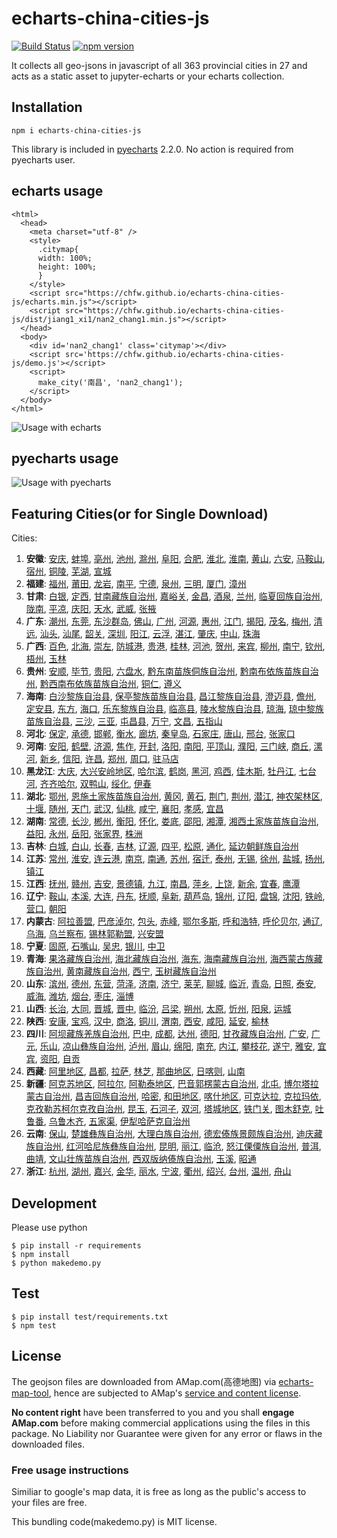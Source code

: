 # echarts-china-cities-js

[![Build Status](https://travis-ci.org/chfw/echarts-china-cities-js.svg?branch=master)](https://travis-ci.org/chfw/echarts-china-cities-js) [![npm version](https://badge.fury.io/js/echarts-china-cities-js.svg)](https://badge.fury.io/js/echarts-china-cities-js)

It collects all geo-jsons in javascript of all 363 provincial cities
in 27 and acts as a static asset to jupyter-echarts or your
echarts collection.

## Installation

```
npm i echarts-china-cities-js
```

This library is included in [pyecharts](https://github.com/chenjiandongx/pyecharts) 2.2.0. No action is required from pyecharts user.

## echarts usage

```
<html>
  <head>
    <meta charset="utf-8" />
	<style>
	  .citymap{
	  width: 100%;
	  height: 100%;
	  }
	</style>
  	<script src="https://chfw.github.io/echarts-china-cities-js/echarts.min.js"></script>
	<script src="https://chfw.github.io/echarts-china-cities-js/dist/jiang1_xi1/nan2_chang1.min.js"></script>
  </head>
  <body>
	<div id='nan2_chang1' class='citymap'></div>
	<script src='https://chfw.github.io/echarts-china-cities-js/demo.js'></script>
	<script>
	  make_city('南昌', 'nan2_chang1');
	</script>
  </body>
</html>
```

![Usage with echarts](https://chfw.github.io/echarts-china-cities-js/nanchang.png)

## pyecharts usage

![Usage with pyecharts](https://user-images.githubusercontent.com/4280312/29755070-9bc9ae70-8b89-11e7-9bf2-bec09cb5f1a1.png)

## Featuring Cities(or for Single Download)

Cities:
1. **安徽**:
[安庆](https://chfw.github.io/echarts-china-cities-js/dist/an1_hui1/an1_qing4.min.js), [蚌埠](https://chfw.github.io/echarts-china-cities-js/dist/an1_hui1/bang4_bu4.min.js), [亳州](https://chfw.github.io/echarts-china-cities-js/dist/an1_hui1/bo2_zhou1.min.js), [池州](https://chfw.github.io/echarts-china-cities-js/dist/an1_hui1/chi2_zhou1.min.js), [滁州](https://chfw.github.io/echarts-china-cities-js/dist/an1_hui1/chu2_zhou1.min.js), [阜阳](https://chfw.github.io/echarts-china-cities-js/dist/an1_hui1/fu4_yang2.min.js), [合肥](https://chfw.github.io/echarts-china-cities-js/dist/an1_hui1/he2_fei2.min.js), [淮北](https://chfw.github.io/echarts-china-cities-js/dist/an1_hui1/huai2_bei3.min.js), [淮南](https://chfw.github.io/echarts-china-cities-js/dist/an1_hui1/huai2_nan2.min.js), [黄山](https://chfw.github.io/echarts-china-cities-js/dist/an1_hui1/huang2_shan1.min.js), [六安](https://chfw.github.io/echarts-china-cities-js/dist/an1_hui1/liu4_an1.min.js), [马鞍山](https://chfw.github.io/echarts-china-cities-js/dist/an1_hui1/ma3_an1_shan1.min.js), [宿州](https://chfw.github.io/echarts-china-cities-js/dist/an1_hui1/su4_zhou1.min.js), [铜陵](https://chfw.github.io/echarts-china-cities-js/dist/an1_hui1/tong2_ling2.min.js), [芜湖](https://chfw.github.io/echarts-china-cities-js/dist/an1_hui1/wu2_hu2.min.js), [宣城](https://chfw.github.io/echarts-china-cities-js/dist/an1_hui1/xuan1_cheng2.min.js)
2. **福建**:
[福州](https://chfw.github.io/echarts-china-cities-js/dist/fu2_jian4/fu2_zhou1.min.js), [莆田](https://chfw.github.io/echarts-china-cities-js/dist/fu2_jian4/fu3_tian2.min.js), [龙岩](https://chfw.github.io/echarts-china-cities-js/dist/fu2_jian4/long2_yan2.min.js), [南平](https://chfw.github.io/echarts-china-cities-js/dist/fu2_jian4/nan2_ping2.min.js), [宁德](https://chfw.github.io/echarts-china-cities-js/dist/fu2_jian4/ning2_de2.min.js), [泉州](https://chfw.github.io/echarts-china-cities-js/dist/fu2_jian4/quan2_zhou1.min.js), [三明](https://chfw.github.io/echarts-china-cities-js/dist/fu2_jian4/san1_ming2.min.js), [厦门](https://chfw.github.io/echarts-china-cities-js/dist/fu2_jian4/sha4_men2.min.js), [漳州](https://chfw.github.io/echarts-china-cities-js/dist/fu2_jian4/zhang1_zhou1.min.js)
3. **甘肃**:
[白银](https://chfw.github.io/echarts-china-cities-js/dist/gan1_su4/bai2_yin2.min.js), [定西](https://chfw.github.io/echarts-china-cities-js/dist/gan1_su4/ding4_xi1.min.js), [甘南藏族自治州](https://chfw.github.io/echarts-china-cities-js/dist/gan1_su4/gan1_nan2_cang2_zu2_zi4_zhi4_zhou1.min.js), [嘉峪关](https://chfw.github.io/echarts-china-cities-js/dist/gan1_su4/jia1_yu4_guan1.min.js), [金昌](https://chfw.github.io/echarts-china-cities-js/dist/gan1_su4/jin1_chang1.min.js), [酒泉](https://chfw.github.io/echarts-china-cities-js/dist/gan1_su4/jiu3_quan2.min.js), [兰州](https://chfw.github.io/echarts-china-cities-js/dist/gan1_su4/lan2_zhou1.min.js), [临夏回族自治州](https://chfw.github.io/echarts-china-cities-js/dist/gan1_su4/lin2_xia4_hui2_zu2_zi4_zhi4_zhou1.min.js), [陇南](https://chfw.github.io/echarts-china-cities-js/dist/gan1_su4/long3_nan2.min.js), [平凉](https://chfw.github.io/echarts-china-cities-js/dist/gan1_su4/ping2_liang2.min.js), [庆阳](https://chfw.github.io/echarts-china-cities-js/dist/gan1_su4/qing4_yang2.min.js), [天水](https://chfw.github.io/echarts-china-cities-js/dist/gan1_su4/tian1_shui3.min.js), [武威](https://chfw.github.io/echarts-china-cities-js/dist/gan1_su4/wu3_wei1.min.js), [张掖](https://chfw.github.io/echarts-china-cities-js/dist/gan1_su4/zhang1_ye4.min.js)
4. **广东**:
[潮州](https://chfw.github.io/echarts-china-cities-js/dist/guang3_dong1/chao2_zhou1.min.js), [东莞](https://chfw.github.io/echarts-china-cities-js/dist/guang3_dong1/dong1_guan1.min.js), [东沙群岛](https://chfw.github.io/echarts-china-cities-js/dist/guang3_dong1/dong1_sha1_qun2_dao3.min.js), [佛山](https://chfw.github.io/echarts-china-cities-js/dist/guang3_dong1/fo2_shan1.min.js), [广州](https://chfw.github.io/echarts-china-cities-js/dist/guang3_dong1/guang3_zhou1.min.js), [河源](https://chfw.github.io/echarts-china-cities-js/dist/guang3_dong1/he2_yuan2.min.js), [惠州](https://chfw.github.io/echarts-china-cities-js/dist/guang3_dong1/hui4_zhou1.min.js), [江门](https://chfw.github.io/echarts-china-cities-js/dist/guang3_dong1/jiang1_men2.min.js), [揭阳](https://chfw.github.io/echarts-china-cities-js/dist/guang3_dong1/jie1_yang2.min.js), [茂名](https://chfw.github.io/echarts-china-cities-js/dist/guang3_dong1/mao4_ming2.min.js), [梅州](https://chfw.github.io/echarts-china-cities-js/dist/guang3_dong1/mei2_zhou1.min.js), [清远](https://chfw.github.io/echarts-china-cities-js/dist/guang3_dong1/qing1_yuan3.min.js), [汕头](https://chfw.github.io/echarts-china-cities-js/dist/guang3_dong1/shan4_tou2.min.js), [汕尾](https://chfw.github.io/echarts-china-cities-js/dist/guang3_dong1/shan4_wei3.min.js), [韶关](https://chfw.github.io/echarts-china-cities-js/dist/guang3_dong1/shao2_guan1.min.js), [深圳](https://chfw.github.io/echarts-china-cities-js/dist/guang3_dong1/shen1_zhen4.min.js), [阳江](https://chfw.github.io/echarts-china-cities-js/dist/guang3_dong1/yang2_jiang1.min.js), [云浮](https://chfw.github.io/echarts-china-cities-js/dist/guang3_dong1/yun2_fu2.min.js), [湛江](https://chfw.github.io/echarts-china-cities-js/dist/guang3_dong1/zhan4_jiang1.min.js), [肇庆](https://chfw.github.io/echarts-china-cities-js/dist/guang3_dong1/zhao4_qing4.min.js), [中山](https://chfw.github.io/echarts-china-cities-js/dist/guang3_dong1/zhong1_shan1.min.js), [珠海](https://chfw.github.io/echarts-china-cities-js/dist/guang3_dong1/zhu1_hai3.min.js)
5. **广西**:
[百色](https://chfw.github.io/echarts-china-cities-js/dist/guang3_xi1/bai3_se4.min.js), [北海](https://chfw.github.io/echarts-china-cities-js/dist/guang3_xi1/bei3_hai3.min.js), [崇左](https://chfw.github.io/echarts-china-cities-js/dist/guang3_xi1/chong2_zuo3.min.js), [防城港](https://chfw.github.io/echarts-china-cities-js/dist/guang3_xi1/fang2_cheng2_gang3.min.js), [贵港](https://chfw.github.io/echarts-china-cities-js/dist/guang3_xi1/gui4_gang3.min.js), [桂林](https://chfw.github.io/echarts-china-cities-js/dist/guang3_xi1/gui4_lin2.min.js), [河池](https://chfw.github.io/echarts-china-cities-js/dist/guang3_xi1/he2_chi2.min.js), [贺州](https://chfw.github.io/echarts-china-cities-js/dist/guang3_xi1/he4_zhou1.min.js), [来宾](https://chfw.github.io/echarts-china-cities-js/dist/guang3_xi1/lai2_bin1.min.js), [柳州](https://chfw.github.io/echarts-china-cities-js/dist/guang3_xi1/liu3_zhou1.min.js), [南宁](https://chfw.github.io/echarts-china-cities-js/dist/guang3_xi1/nan2_ning2.min.js), [钦州](https://chfw.github.io/echarts-china-cities-js/dist/guang3_xi1/qin1_zhou1.min.js), [梧州](https://chfw.github.io/echarts-china-cities-js/dist/guang3_xi1/wu2_zhou1.min.js), [玉林](https://chfw.github.io/echarts-china-cities-js/dist/guang3_xi1/yu4_lin2.min.js)
6. **贵州**:
[安顺](https://chfw.github.io/echarts-china-cities-js/dist/gui4_zhou1/an1_shun4.min.js), [毕节](https://chfw.github.io/echarts-china-cities-js/dist/gui4_zhou1/bi4_jie2.min.js), [贵阳](https://chfw.github.io/echarts-china-cities-js/dist/gui4_zhou1/gui4_yang2.min.js), [六盘水](https://chfw.github.io/echarts-china-cities-js/dist/gui4_zhou1/liu4_pan2_shui3.min.js), [黔东南苗族侗族自治州](https://chfw.github.io/echarts-china-cities-js/dist/gui4_zhou1/qian2_dong1_nan2_miao2_zu2_tong1_zu2_zi4_zhi4_zhou1.min.js), [黔南布依族苗族自治州](https://chfw.github.io/echarts-china-cities-js/dist/gui4_zhou1/qian2_nan2_bu4_yi1_zu2_miao2_zu2_zi4_zhi4_zhou1.min.js), [黔西南布依族苗族自治州](https://chfw.github.io/echarts-china-cities-js/dist/gui4_zhou1/qian2_xi1_nan2_bu4_yi1_zu2_miao2_zu2_zi4_zhi4_zhou1.min.js), [铜仁](https://chfw.github.io/echarts-china-cities-js/dist/gui4_zhou1/tong2_ren2.min.js), [遵义](https://chfw.github.io/echarts-china-cities-js/dist/gui4_zhou1/zun1_yi4.min.js)
7. **海南**:
[白沙黎族自治县](https://chfw.github.io/echarts-china-cities-js/dist/hai3_nan2/bai2_sha1_li2_zu2_zi4_zhi4_xian4.min.js), [保亭黎族苗族自治县](https://chfw.github.io/echarts-china-cities-js/dist/hai3_nan2/bao3_ting2_li2_zu2_miao2_zu2_zi4_zhi4_xian4.min.js), [昌江黎族自治县](https://chfw.github.io/echarts-china-cities-js/dist/hai3_nan2/chang1_jiang1_li2_zu2_zi4_zhi4_xian4.min.js), [澄迈县](https://chfw.github.io/echarts-china-cities-js/dist/hai3_nan2/cheng2_mai4_xian4.min.js), [儋州](https://chfw.github.io/echarts-china-cities-js/dist/hai3_nan2/dan1_zhou1.min.js), [定安县](https://chfw.github.io/echarts-china-cities-js/dist/hai3_nan2/ding4_an1_xian4.min.js), [东方](https://chfw.github.io/echarts-china-cities-js/dist/hai3_nan2/dong1_fang1.min.js), [海口](https://chfw.github.io/echarts-china-cities-js/dist/hai3_nan2/hai3_kou3.min.js), [乐东黎族自治县](https://chfw.github.io/echarts-china-cities-js/dist/hai3_nan2/le4_dong1_li2_zu2_zi4_zhi4_xian4.min.js), [临高县](https://chfw.github.io/echarts-china-cities-js/dist/hai3_nan2/lin2_gao1_xian4.min.js), [陵水黎族自治县](https://chfw.github.io/echarts-china-cities-js/dist/hai3_nan2/ling2_shui3_li2_zu2_zi4_zhi4_xian4.min.js), [琼海](https://chfw.github.io/echarts-china-cities-js/dist/hai3_nan2/qiong2_hai3.min.js), [琼中黎族苗族自治县](https://chfw.github.io/echarts-china-cities-js/dist/hai3_nan2/qiong2_zhong1_li2_zu2_miao2_zu2_zi4_zhi4_xian4.min.js), [三沙](https://chfw.github.io/echarts-china-cities-js/dist/hai3_nan2/san1_sha1.min.js), [三亚](https://chfw.github.io/echarts-china-cities-js/dist/hai3_nan2/san1_ya4.min.js), [屯昌县](https://chfw.github.io/echarts-china-cities-js/dist/hai3_nan2/tun2_chang1_xian4.min.js), [万宁](https://chfw.github.io/echarts-china-cities-js/dist/hai3_nan2/wan4_ning2.min.js), [文昌](https://chfw.github.io/echarts-china-cities-js/dist/hai3_nan2/wen2_chang1.min.js), [五指山](https://chfw.github.io/echarts-china-cities-js/dist/hai3_nan2/wu3_zhi3_shan1.min.js)
8. **河北**:
[保定](https://chfw.github.io/echarts-china-cities-js/dist/he2_bei3/bao3_ding4.min.js), [承德](https://chfw.github.io/echarts-china-cities-js/dist/he2_bei3/cheng2_de2.min.js), [邯郸](https://chfw.github.io/echarts-china-cities-js/dist/he2_bei3/han2_dan1.min.js), [衡水](https://chfw.github.io/echarts-china-cities-js/dist/he2_bei3/heng2_shui3.min.js), [廊坊](https://chfw.github.io/echarts-china-cities-js/dist/he2_bei3/lang2_fang1.min.js), [秦皇岛](https://chfw.github.io/echarts-china-cities-js/dist/he2_bei3/qin2_huang2_dao3.min.js), [石家庄](https://chfw.github.io/echarts-china-cities-js/dist/he2_bei3/shi2_jia1_zhuang1.min.js), [唐山](https://chfw.github.io/echarts-china-cities-js/dist/he2_bei3/tang2_shan1.min.js), [邢台](https://chfw.github.io/echarts-china-cities-js/dist/he2_bei3/xing2_tai2.min.js), [张家口](https://chfw.github.io/echarts-china-cities-js/dist/he2_bei3/zhang1_jia1_kou3.min.js)
9. **河南**:
[安阳](https://chfw.github.io/echarts-china-cities-js/dist/he2_nan2/an1_yang2.min.js), [鹤壁](https://chfw.github.io/echarts-china-cities-js/dist/he2_nan2/he4_bi4.min.js), [济源](https://chfw.github.io/echarts-china-cities-js/dist/he2_nan2/ji4_yuan2.min.js), [焦作](https://chfw.github.io/echarts-china-cities-js/dist/he2_nan2/jiao1_zuo4.min.js), [开封](https://chfw.github.io/echarts-china-cities-js/dist/he2_nan2/kai1_feng1.min.js), [洛阳](https://chfw.github.io/echarts-china-cities-js/dist/he2_nan2/luo4_yang2.min.js), [南阳](https://chfw.github.io/echarts-china-cities-js/dist/he2_nan2/nan2_yang2.min.js), [平顶山](https://chfw.github.io/echarts-china-cities-js/dist/he2_nan2/ping2_ding3_shan1.min.js), [濮阳](https://chfw.github.io/echarts-china-cities-js/dist/he2_nan2/pu2_yang2.min.js), [三门峡](https://chfw.github.io/echarts-china-cities-js/dist/he2_nan2/san1_men2_xia2.min.js), [商丘](https://chfw.github.io/echarts-china-cities-js/dist/he2_nan2/shang1_qiu1.min.js), [漯河](https://chfw.github.io/echarts-china-cities-js/dist/he2_nan2/ta4_he2.min.js), [新乡](https://chfw.github.io/echarts-china-cities-js/dist/he2_nan2/xin1_xiang1.min.js), [信阳](https://chfw.github.io/echarts-china-cities-js/dist/he2_nan2/xin4_yang2.min.js), [许昌](https://chfw.github.io/echarts-china-cities-js/dist/he2_nan2/xu3_chang1.min.js), [郑州](https://chfw.github.io/echarts-china-cities-js/dist/he2_nan2/zheng4_zhou1.min.js), [周口](https://chfw.github.io/echarts-china-cities-js/dist/he2_nan2/zhou1_kou3.min.js), [驻马店](https://chfw.github.io/echarts-china-cities-js/dist/he2_nan2/zhu4_ma3_dian4.min.js)
10. **黑龙江**:
[大庆](https://chfw.github.io/echarts-china-cities-js/dist/hei1_long2_jiang1/da4_qing4.min.js), [大兴安岭地区](https://chfw.github.io/echarts-china-cities-js/dist/hei1_long2_jiang1/da4_xing1_an1_ling2_di4_qu1.min.js), [哈尔滨](https://chfw.github.io/echarts-china-cities-js/dist/hei1_long2_jiang1/ha1_er3_bin1.min.js), [鹤岗](https://chfw.github.io/echarts-china-cities-js/dist/hei1_long2_jiang1/he4_gang3.min.js), [黑河](https://chfw.github.io/echarts-china-cities-js/dist/hei1_long2_jiang1/hei1_he2.min.js), [鸡西](https://chfw.github.io/echarts-china-cities-js/dist/hei1_long2_jiang1/ji1_xi1.min.js), [佳木斯](https://chfw.github.io/echarts-china-cities-js/dist/hei1_long2_jiang1/jia1_mu4_si1.min.js), [牡丹江](https://chfw.github.io/echarts-china-cities-js/dist/hei1_long2_jiang1/mu3_dan1_jiang1.min.js), [七台河](https://chfw.github.io/echarts-china-cities-js/dist/hei1_long2_jiang1/qi1_tai2_he2.min.js), [齐齐哈尔](https://chfw.github.io/echarts-china-cities-js/dist/hei1_long2_jiang1/qi2_qi2_ha1_er3.min.js), [双鸭山](https://chfw.github.io/echarts-china-cities-js/dist/hei1_long2_jiang1/shuang1_ya1_shan1.min.js), [绥化](https://chfw.github.io/echarts-china-cities-js/dist/hei1_long2_jiang1/sui1_hua4.min.js), [伊春](https://chfw.github.io/echarts-china-cities-js/dist/hei1_long2_jiang1/yi1_chun1.min.js)
11. **湖北**:
[鄂州](https://chfw.github.io/echarts-china-cities-js/dist/hu2_bei3/e4_zhou1.min.js), [恩施土家族苗族自治州](https://chfw.github.io/echarts-china-cities-js/dist/hu2_bei3/en1_shi1_tu3_jia1_zu2_miao2_zu2_zi4_zhi4_zhou1.min.js), [黄冈](https://chfw.github.io/echarts-china-cities-js/dist/hu2_bei3/huang2_gang1.min.js), [黄石](https://chfw.github.io/echarts-china-cities-js/dist/hu2_bei3/huang2_shi2.min.js), [荆门](https://chfw.github.io/echarts-china-cities-js/dist/hu2_bei3/jing1_men2.min.js), [荆州](https://chfw.github.io/echarts-china-cities-js/dist/hu2_bei3/jing1_zhou1.min.js), [潜江](https://chfw.github.io/echarts-china-cities-js/dist/hu2_bei3/qian2_jiang1.min.js), [神农架林区](https://chfw.github.io/echarts-china-cities-js/dist/hu2_bei3/shen2_nong2_jia4_lin2_qu1.min.js), [十堰](https://chfw.github.io/echarts-china-cities-js/dist/hu2_bei3/shi2_yan4.min.js), [随州](https://chfw.github.io/echarts-china-cities-js/dist/hu2_bei3/sui2_zhou1.min.js), [天门](https://chfw.github.io/echarts-china-cities-js/dist/hu2_bei3/tian1_men2.min.js), [武汉](https://chfw.github.io/echarts-china-cities-js/dist/hu2_bei3/wu3_han4.min.js), [仙桃](https://chfw.github.io/echarts-china-cities-js/dist/hu2_bei3/xian1_tao2.min.js), [咸宁](https://chfw.github.io/echarts-china-cities-js/dist/hu2_bei3/xian2_ning2.min.js), [襄阳](https://chfw.github.io/echarts-china-cities-js/dist/hu2_bei3/xiang1_yang2.min.js), [孝感](https://chfw.github.io/echarts-china-cities-js/dist/hu2_bei3/xiao4_gan3.min.js), [宜昌](https://chfw.github.io/echarts-china-cities-js/dist/hu2_bei3/yi2_chang1.min.js)
12. **湖南**:
[常德](https://chfw.github.io/echarts-china-cities-js/dist/hu2_nan2/chang2_de2.min.js), [长沙](https://chfw.github.io/echarts-china-cities-js/dist/hu2_nan2/chang2_sha1.min.js), [郴州](https://chfw.github.io/echarts-china-cities-js/dist/hu2_nan2/chen1_zhou1.min.js), [衡阳](https://chfw.github.io/echarts-china-cities-js/dist/hu2_nan2/heng2_yang2.min.js), [怀化](https://chfw.github.io/echarts-china-cities-js/dist/hu2_nan2/huai2_hua4.min.js), [娄底](https://chfw.github.io/echarts-china-cities-js/dist/hu2_nan2/lou2_di3.min.js), [邵阳](https://chfw.github.io/echarts-china-cities-js/dist/hu2_nan2/shao4_yang2.min.js), [湘潭](https://chfw.github.io/echarts-china-cities-js/dist/hu2_nan2/xiang1_tan2.min.js), [湘西土家族苗族自治州](https://chfw.github.io/echarts-china-cities-js/dist/hu2_nan2/xiang1_xi1_tu3_jia1_zu2_miao2_zu2_zi4_zhi4_zhou1.min.js), [益阳](https://chfw.github.io/echarts-china-cities-js/dist/hu2_nan2/yi4_yang2.min.js), [永州](https://chfw.github.io/echarts-china-cities-js/dist/hu2_nan2/yong3_zhou1.min.js), [岳阳](https://chfw.github.io/echarts-china-cities-js/dist/hu2_nan2/yue4_yang2.min.js), [张家界](https://chfw.github.io/echarts-china-cities-js/dist/hu2_nan2/zhang1_jia1_jie4.min.js), [株洲](https://chfw.github.io/echarts-china-cities-js/dist/hu2_nan2/zhu1_zhou1.min.js)
13. **吉林**:
[白城](https://chfw.github.io/echarts-china-cities-js/dist/ji2_lin2/bai2_cheng2.min.js), [白山](https://chfw.github.io/echarts-china-cities-js/dist/ji2_lin2/bai2_shan1.min.js), [长春](https://chfw.github.io/echarts-china-cities-js/dist/ji2_lin2/chang2_chun1.min.js), [吉林](https://chfw.github.io/echarts-china-cities-js/dist/ji2_lin2/ji2_lin2.min.js), [辽源](https://chfw.github.io/echarts-china-cities-js/dist/ji2_lin2/liao2_yuan2.min.js), [四平](https://chfw.github.io/echarts-china-cities-js/dist/ji2_lin2/si4_ping2.min.js), [松原](https://chfw.github.io/echarts-china-cities-js/dist/ji2_lin2/song1_yuan2.min.js), [通化](https://chfw.github.io/echarts-china-cities-js/dist/ji2_lin2/tong1_hua4.min.js), [延边朝鲜族自治州](https://chfw.github.io/echarts-china-cities-js/dist/ji2_lin2/yan2_bian1_zhao1_xian1_zu2_zi4_zhi4_zhou1.min.js)
14. **江苏**:
[常州](https://chfw.github.io/echarts-china-cities-js/dist/jiang1_su1/chang2_zhou1.min.js), [淮安](https://chfw.github.io/echarts-china-cities-js/dist/jiang1_su1/huai2_an1.min.js), [连云港](https://chfw.github.io/echarts-china-cities-js/dist/jiang1_su1/lian2_yun2_gang3.min.js), [南京](https://chfw.github.io/echarts-china-cities-js/dist/jiang1_su1/nan2_jing1.min.js), [南通](https://chfw.github.io/echarts-china-cities-js/dist/jiang1_su1/nan2_tong1.min.js), [苏州](https://chfw.github.io/echarts-china-cities-js/dist/jiang1_su1/su1_zhou1.min.js), [宿迁](https://chfw.github.io/echarts-china-cities-js/dist/jiang1_su1/su4_qian1.min.js), [泰州](https://chfw.github.io/echarts-china-cities-js/dist/jiang1_su1/tai4_zhou1.min.js), [无锡](https://chfw.github.io/echarts-china-cities-js/dist/jiang1_su1/wu2_xi2.min.js), [徐州](https://chfw.github.io/echarts-china-cities-js/dist/jiang1_su1/xu2_zhou1.min.js), [盐城](https://chfw.github.io/echarts-china-cities-js/dist/jiang1_su1/yan2_cheng2.min.js), [扬州](https://chfw.github.io/echarts-china-cities-js/dist/jiang1_su1/yang2_zhou1.min.js), [镇江](https://chfw.github.io/echarts-china-cities-js/dist/jiang1_su1/zhen4_jiang1.min.js)
15. **江西**:
[抚州](https://chfw.github.io/echarts-china-cities-js/dist/jiang1_xi1/fu3_zhou1.min.js), [赣州](https://chfw.github.io/echarts-china-cities-js/dist/jiang1_xi1/gan4_zhou1.min.js), [吉安](https://chfw.github.io/echarts-china-cities-js/dist/jiang1_xi1/ji2_an1.min.js), [景德镇](https://chfw.github.io/echarts-china-cities-js/dist/jiang1_xi1/jing3_de2_zhen4.min.js), [九江](https://chfw.github.io/echarts-china-cities-js/dist/jiang1_xi1/jiu3_jiang1.min.js), [南昌](https://chfw.github.io/echarts-china-cities-js/dist/jiang1_xi1/nan2_chang1.min.js), [萍乡](https://chfw.github.io/echarts-china-cities-js/dist/jiang1_xi1/ping2_xiang1.min.js), [上饶](https://chfw.github.io/echarts-china-cities-js/dist/jiang1_xi1/shang4_rao2.min.js), [新余](https://chfw.github.io/echarts-china-cities-js/dist/jiang1_xi1/xin1_yu2.min.js), [宜春](https://chfw.github.io/echarts-china-cities-js/dist/jiang1_xi1/yi2_chun1.min.js), [鹰潭](https://chfw.github.io/echarts-china-cities-js/dist/jiang1_xi1/ying1_tan2.min.js)
16. **辽宁**:
[鞍山](https://chfw.github.io/echarts-china-cities-js/dist/liao2_ning2/an1_shan1.min.js), [本溪](https://chfw.github.io/echarts-china-cities-js/dist/liao2_ning2/ben3_xi1.min.js), [大连](https://chfw.github.io/echarts-china-cities-js/dist/liao2_ning2/da4_lian2.min.js), [丹东](https://chfw.github.io/echarts-china-cities-js/dist/liao2_ning2/dan1_dong1.min.js), [抚顺](https://chfw.github.io/echarts-china-cities-js/dist/liao2_ning2/fu3_shun4.min.js), [阜新](https://chfw.github.io/echarts-china-cities-js/dist/liao2_ning2/fu4_xin1.min.js), [葫芦岛](https://chfw.github.io/echarts-china-cities-js/dist/liao2_ning2/hu2_lu2_dao3.min.js), [锦州](https://chfw.github.io/echarts-china-cities-js/dist/liao2_ning2/jin3_zhou1.min.js), [辽阳](https://chfw.github.io/echarts-china-cities-js/dist/liao2_ning2/liao2_yang2.min.js), [盘锦](https://chfw.github.io/echarts-china-cities-js/dist/liao2_ning2/pan2_jin3.min.js), [沈阳](https://chfw.github.io/echarts-china-cities-js/dist/liao2_ning2/shen3_yang2.min.js), [铁岭](https://chfw.github.io/echarts-china-cities-js/dist/liao2_ning2/tie3_ling2.min.js), [营口](https://chfw.github.io/echarts-china-cities-js/dist/liao2_ning2/ying2_kou3.min.js), [朝阳](https://chfw.github.io/echarts-china-cities-js/dist/liao2_ning2/zhao1_yang2.min.js)
17. **内蒙古**:
[阿拉善盟](https://chfw.github.io/echarts-china-cities-js/dist/nei4_meng2_gu3/a1_la1_shan4_meng2.min.js), [巴彦淖尔](https://chfw.github.io/echarts-china-cities-js/dist/nei4_meng2_gu3/ba1_yan4_nao4_er3.min.js), [包头](https://chfw.github.io/echarts-china-cities-js/dist/nei4_meng2_gu3/bao1_tou2.min.js), [赤峰](https://chfw.github.io/echarts-china-cities-js/dist/nei4_meng2_gu3/chi4_feng1.min.js), [鄂尔多斯](https://chfw.github.io/echarts-china-cities-js/dist/nei4_meng2_gu3/e4_er3_duo1_si1.min.js), [呼和浩特](https://chfw.github.io/echarts-china-cities-js/dist/nei4_meng2_gu3/hu1_he2_hao4_te4.min.js), [呼伦贝尔](https://chfw.github.io/echarts-china-cities-js/dist/nei4_meng2_gu3/hu1_lun2_bei4_er3.min.js), [通辽](https://chfw.github.io/echarts-china-cities-js/dist/nei4_meng2_gu3/tong1_liao2.min.js), [乌海](https://chfw.github.io/echarts-china-cities-js/dist/nei4_meng2_gu3/wu1_hai3.min.js), [乌兰察布](https://chfw.github.io/echarts-china-cities-js/dist/nei4_meng2_gu3/wu1_lan2_cha2_bu4.min.js), [锡林郭勒盟](https://chfw.github.io/echarts-china-cities-js/dist/nei4_meng2_gu3/xi2_lin2_guo1_le4_meng2.min.js), [兴安盟](https://chfw.github.io/echarts-china-cities-js/dist/nei4_meng2_gu3/xing1_an1_meng2.min.js)
18. **宁夏**:
[固原](https://chfw.github.io/echarts-china-cities-js/dist/ning2_xia4/gu4_yuan2.min.js), [石嘴山](https://chfw.github.io/echarts-china-cities-js/dist/ning2_xia4/shi2_zui3_shan1.min.js), [吴忠](https://chfw.github.io/echarts-china-cities-js/dist/ning2_xia4/wu2_zhong1.min.js), [银川](https://chfw.github.io/echarts-china-cities-js/dist/ning2_xia4/yin2_chuan1.min.js), [中卫](https://chfw.github.io/echarts-china-cities-js/dist/ning2_xia4/zhong1_wei4.min.js)
19. **青海**:
[果洛藏族自治州](https://chfw.github.io/echarts-china-cities-js/dist/qing1_hai3/guo3_luo4_cang2_zu2_zi4_zhi4_zhou1.min.js), [海北藏族自治州](https://chfw.github.io/echarts-china-cities-js/dist/qing1_hai3/hai3_bei3_cang2_zu2_zi4_zhi4_zhou1.min.js), [海东](https://chfw.github.io/echarts-china-cities-js/dist/qing1_hai3/hai3_dong1.min.js), [海南藏族自治州](https://chfw.github.io/echarts-china-cities-js/dist/qing1_hai3/hai3_nan2_cang2_zu2_zi4_zhi4_zhou1.min.js), [海西蒙古族藏族自治州](https://chfw.github.io/echarts-china-cities-js/dist/qing1_hai3/hai3_xi1_meng2_gu3_zu2_cang2_zu2_zi4_zhi4_zhou1.min.js), [黄南藏族自治州](https://chfw.github.io/echarts-china-cities-js/dist/qing1_hai3/huang2_nan2_cang2_zu2_zi4_zhi4_zhou1.min.js), [西宁](https://chfw.github.io/echarts-china-cities-js/dist/qing1_hai3/xi1_ning2.min.js), [玉树藏族自治州](https://chfw.github.io/echarts-china-cities-js/dist/qing1_hai3/yu4_shu4_cang2_zu2_zi4_zhi4_zhou1.min.js)
20. **山东**:
[滨州](https://chfw.github.io/echarts-china-cities-js/dist/shan1_dong1/bin1_zhou1.min.js), [德州](https://chfw.github.io/echarts-china-cities-js/dist/shan1_dong1/de2_zhou1.min.js), [东营](https://chfw.github.io/echarts-china-cities-js/dist/shan1_dong1/dong1_ying2.min.js), [菏泽](https://chfw.github.io/echarts-china-cities-js/dist/shan1_dong1/he2_ze2.min.js), [济南](https://chfw.github.io/echarts-china-cities-js/dist/shan1_dong1/ji4_nan2.min.js), [济宁](https://chfw.github.io/echarts-china-cities-js/dist/shan1_dong1/ji4_ning2.min.js), [莱芜](https://chfw.github.io/echarts-china-cities-js/dist/shan1_dong1/lai2_wu2.min.js), [聊城](https://chfw.github.io/echarts-china-cities-js/dist/shan1_dong1/liao2_cheng2.min.js), [临沂](https://chfw.github.io/echarts-china-cities-js/dist/shan1_dong1/lin2_yi2.min.js), [青岛](https://chfw.github.io/echarts-china-cities-js/dist/shan1_dong1/qing1_dao3.min.js), [日照](https://chfw.github.io/echarts-china-cities-js/dist/shan1_dong1/ri4_zhao4.min.js), [泰安](https://chfw.github.io/echarts-china-cities-js/dist/shan1_dong1/tai4_an1.min.js), [威海](https://chfw.github.io/echarts-china-cities-js/dist/shan1_dong1/wei1_hai3.min.js), [潍坊](https://chfw.github.io/echarts-china-cities-js/dist/shan1_dong1/wei2_fang1.min.js), [烟台](https://chfw.github.io/echarts-china-cities-js/dist/shan1_dong1/yan1_tai2.min.js), [枣庄](https://chfw.github.io/echarts-china-cities-js/dist/shan1_dong1/zao3_zhuang1.min.js), [淄博](https://chfw.github.io/echarts-china-cities-js/dist/shan1_dong1/zi1_bo2.min.js)
21. **山西**:
[长治](https://chfw.github.io/echarts-china-cities-js/dist/shan1_xi1/chang2_zhi4.min.js), [大同](https://chfw.github.io/echarts-china-cities-js/dist/shan1_xi1/da4_tong2.min.js), [晋城](https://chfw.github.io/echarts-china-cities-js/dist/shan1_xi1/jin4_cheng2.min.js), [晋中](https://chfw.github.io/echarts-china-cities-js/dist/shan1_xi1/jin4_zhong1.min.js), [临汾](https://chfw.github.io/echarts-china-cities-js/dist/shan1_xi1/lin2_fen2.min.js), [吕梁](https://chfw.github.io/echarts-china-cities-js/dist/shan1_xi1/lv3_liang2.min.js), [朔州](https://chfw.github.io/echarts-china-cities-js/dist/shan1_xi1/shuo4_zhou1.min.js), [太原](https://chfw.github.io/echarts-china-cities-js/dist/shan1_xi1/tai4_yuan2.min.js), [忻州](https://chfw.github.io/echarts-china-cities-js/dist/shan1_xi1/xin1_zhou1.min.js), [阳泉](https://chfw.github.io/echarts-china-cities-js/dist/shan1_xi1/yang2_quan2.min.js), [运城](https://chfw.github.io/echarts-china-cities-js/dist/shan1_xi1/yun4_cheng2.min.js)
22. **陕西**:
[安康](https://chfw.github.io/echarts-china-cities-js/dist/shan3_xi1/an1_kang1.min.js), [宝鸡](https://chfw.github.io/echarts-china-cities-js/dist/shan3_xi1/bao3_ji1.min.js), [汉中](https://chfw.github.io/echarts-china-cities-js/dist/shan3_xi1/han4_zhong1.min.js), [商洛](https://chfw.github.io/echarts-china-cities-js/dist/shan3_xi1/shang1_luo4.min.js), [铜川](https://chfw.github.io/echarts-china-cities-js/dist/shan3_xi1/tong2_chuan1.min.js), [渭南](https://chfw.github.io/echarts-china-cities-js/dist/shan3_xi1/wei4_nan2.min.js), [西安](https://chfw.github.io/echarts-china-cities-js/dist/shan3_xi1/xi1_an1.min.js), [咸阳](https://chfw.github.io/echarts-china-cities-js/dist/shan3_xi1/xian2_yang2.min.js), [延安](https://chfw.github.io/echarts-china-cities-js/dist/shan3_xi1/yan2_an1.min.js), [榆林](https://chfw.github.io/echarts-china-cities-js/dist/shan3_xi1/yu2_lin2.min.js)
23. **四川**:
[阿坝藏族羌族自治州](https://chfw.github.io/echarts-china-cities-js/dist/si4_chuan1/a1_ba4_cang2_zu2_qiang1_zu2_zi4_zhi4_zhou1.min.js), [巴中](https://chfw.github.io/echarts-china-cities-js/dist/si4_chuan1/ba1_zhong1.min.js), [成都](https://chfw.github.io/echarts-china-cities-js/dist/si4_chuan1/cheng2_du1.min.js), [达州](https://chfw.github.io/echarts-china-cities-js/dist/si4_chuan1/da2_zhou1.min.js), [德阳](https://chfw.github.io/echarts-china-cities-js/dist/si4_chuan1/de2_yang2.min.js), [甘孜藏族自治州](https://chfw.github.io/echarts-china-cities-js/dist/si4_chuan1/gan1_zi1_cang2_zu2_zi4_zhi4_zhou1.min.js), [广安](https://chfw.github.io/echarts-china-cities-js/dist/si4_chuan1/guang3_an1.min.js), [广元](https://chfw.github.io/echarts-china-cities-js/dist/si4_chuan1/guang3_yuan2.min.js), [乐山](https://chfw.github.io/echarts-china-cities-js/dist/si4_chuan1/le4_shan1.min.js), [凉山彝族自治州](https://chfw.github.io/echarts-china-cities-js/dist/si4_chuan1/liang2_shan1_yi2_zu2_zi4_zhi4_zhou1.min.js), [泸州](https://chfw.github.io/echarts-china-cities-js/dist/si4_chuan1/lu2_zhou1.min.js), [眉山](https://chfw.github.io/echarts-china-cities-js/dist/si4_chuan1/mei2_shan1.min.js), [绵阳](https://chfw.github.io/echarts-china-cities-js/dist/si4_chuan1/mian2_yang2.min.js), [南充](https://chfw.github.io/echarts-china-cities-js/dist/si4_chuan1/nan2_chong1.min.js), [内江](https://chfw.github.io/echarts-china-cities-js/dist/si4_chuan1/nei4_jiang1.min.js), [攀枝花](https://chfw.github.io/echarts-china-cities-js/dist/si4_chuan1/pan1_zhi1_hua1.min.js), [遂宁](https://chfw.github.io/echarts-china-cities-js/dist/si4_chuan1/sui4_ning2.min.js), [雅安](https://chfw.github.io/echarts-china-cities-js/dist/si4_chuan1/ya3_an1.min.js), [宜宾](https://chfw.github.io/echarts-china-cities-js/dist/si4_chuan1/yi2_bin1.min.js), [资阳](https://chfw.github.io/echarts-china-cities-js/dist/si4_chuan1/zi1_yang2.min.js), [自贡](https://chfw.github.io/echarts-china-cities-js/dist/si4_chuan1/zi4_gong4.min.js)
24. **西藏**:
[阿里地区](https://chfw.github.io/echarts-china-cities-js/dist/xi1_cang2/a1_li3_di4_qu1.min.js), [昌都](https://chfw.github.io/echarts-china-cities-js/dist/xi1_cang2/chang1_du1.min.js), [拉萨](https://chfw.github.io/echarts-china-cities-js/dist/xi1_cang2/la1_sa4.min.js), [林芝](https://chfw.github.io/echarts-china-cities-js/dist/xi1_cang2/lin2_zhi1.min.js), [那曲地区](https://chfw.github.io/echarts-china-cities-js/dist/xi1_cang2/na4_qu1_di4_qu1.min.js), [日喀则](https://chfw.github.io/echarts-china-cities-js/dist/xi1_cang2/ri4_ka1_ze2.min.js), [山南](https://chfw.github.io/echarts-china-cities-js/dist/xi1_cang2/shan1_nan2.min.js)
25. **新疆**:
[阿克苏地区](https://chfw.github.io/echarts-china-cities-js/dist/xin1_jiang1/a1_ke4_su1_di4_qu1.min.js), [阿拉尔](https://chfw.github.io/echarts-china-cities-js/dist/xin1_jiang1/a1_la1_er3.min.js), [阿勒泰地区](https://chfw.github.io/echarts-china-cities-js/dist/xin1_jiang1/a1_le4_tai4_di4_qu1.min.js), [巴音郭楞蒙古自治州](https://chfw.github.io/echarts-china-cities-js/dist/xin1_jiang1/ba1_yin1_guo1_leng2_meng2_gu3_zi4_zhi4_zhou1.min.js), [北屯](https://chfw.github.io/echarts-china-cities-js/dist/xin1_jiang1/bei3_tun2.min.js), [博尔塔拉蒙古自治州](https://chfw.github.io/echarts-china-cities-js/dist/xin1_jiang1/bo2_er3_ta3_la1_meng2_gu3_zi4_zhi4_zhou1.min.js), [昌吉回族自治州](https://chfw.github.io/echarts-china-cities-js/dist/xin1_jiang1/chang1_ji2_hui2_zu2_zi4_zhi4_zhou1.min.js), [哈密](https://chfw.github.io/echarts-china-cities-js/dist/xin1_jiang1/ha1_mi4.min.js), [和田地区](https://chfw.github.io/echarts-china-cities-js/dist/xin1_jiang1/he2_tian2_di4_qu1.min.js), [喀什地区](https://chfw.github.io/echarts-china-cities-js/dist/xin1_jiang1/ka1_shi2_di4_qu1.min.js), [可克达拉](https://chfw.github.io/echarts-china-cities-js/dist/xin1_jiang1/ke3_ke4_da2_la1.min.js), [克拉玛依](https://chfw.github.io/echarts-china-cities-js/dist/xin1_jiang1/ke4_la1_ma3_yi1.min.js), [克孜勒苏柯尔克孜自治州](https://chfw.github.io/echarts-china-cities-js/dist/xin1_jiang1/ke4_zi1_le4_su1_ke1_er3_ke4_zi1_zi4_zhi4_zhou1.min.js), [昆玉](https://chfw.github.io/echarts-china-cities-js/dist/xin1_jiang1/kun1_yu4.min.js), [石河子](https://chfw.github.io/echarts-china-cities-js/dist/xin1_jiang1/shi2_he2_zi3.min.js), [双河](https://chfw.github.io/echarts-china-cities-js/dist/xin1_jiang1/shuang1_he2.min.js), [塔城地区](https://chfw.github.io/echarts-china-cities-js/dist/xin1_jiang1/ta3_cheng2_di4_qu1.min.js), [铁门关](https://chfw.github.io/echarts-china-cities-js/dist/xin1_jiang1/tie3_men2_guan1.min.js), [图木舒克](https://chfw.github.io/echarts-china-cities-js/dist/xin1_jiang1/tu2_mu4_shu1_ke4.min.js), [吐鲁番](https://chfw.github.io/echarts-china-cities-js/dist/xin1_jiang1/tu3_lu3_fan1.min.js), [乌鲁木齐](https://chfw.github.io/echarts-china-cities-js/dist/xin1_jiang1/wu1_lu3_mu4_qi2.min.js), [五家渠](https://chfw.github.io/echarts-china-cities-js/dist/xin1_jiang1/wu3_jia1_qu2.min.js), [伊犁哈萨克自治州](https://chfw.github.io/echarts-china-cities-js/dist/xin1_jiang1/yi1_li2_ha1_sa4_ke4_zi4_zhi4_zhou1.min.js)
26. **云南**:
[保山](https://chfw.github.io/echarts-china-cities-js/dist/yun2_nan2/bao3_shan1.min.js), [楚雄彝族自治州](https://chfw.github.io/echarts-china-cities-js/dist/yun2_nan2/chu3_xiong2_yi2_zu2_zi4_zhi4_zhou1.min.js), [大理白族自治州](https://chfw.github.io/echarts-china-cities-js/dist/yun2_nan2/da4_li3_bai2_zu2_zi4_zhi4_zhou1.min.js), [德宏傣族景颇族自治州](https://chfw.github.io/echarts-china-cities-js/dist/yun2_nan2/de2_hong2_dai3_zu2_jing3_po3_zu2_zi4_zhi4_zhou1.min.js), [迪庆藏族自治州](https://chfw.github.io/echarts-china-cities-js/dist/yun2_nan2/di2_qing4_cang2_zu2_zi4_zhi4_zhou1.min.js), [红河哈尼族彝族自治州](https://chfw.github.io/echarts-china-cities-js/dist/yun2_nan2/hong2_he2_ha1_ni2_zu2_yi2_zu2_zi4_zhi4_zhou1.min.js), [昆明](https://chfw.github.io/echarts-china-cities-js/dist/yun2_nan2/kun1_ming2.min.js), [丽江](https://chfw.github.io/echarts-china-cities-js/dist/yun2_nan2/li4_jiang1.min.js), [临沧](https://chfw.github.io/echarts-china-cities-js/dist/yun2_nan2/lin2_cang1.min.js), [怒江傈僳族自治州](https://chfw.github.io/echarts-china-cities-js/dist/yun2_nan2/nu4_jiang1_li4_su4_zu2_zi4_zhi4_zhou1.min.js), [普洱](https://chfw.github.io/echarts-china-cities-js/dist/yun2_nan2/pu3_er3.min.js), [曲靖](https://chfw.github.io/echarts-china-cities-js/dist/yun2_nan2/qu1_jing4.min.js), [文山壮族苗族自治州](https://chfw.github.io/echarts-china-cities-js/dist/yun2_nan2/wen2_shan1_zhuang4_zu2_miao2_zu2_zi4_zhi4_zhou1.min.js), [西双版纳傣族自治州](https://chfw.github.io/echarts-china-cities-js/dist/yun2_nan2/xi1_shuang1_ban3_na4_dai3_zu2_zi4_zhi4_zhou1.min.js), [玉溪](https://chfw.github.io/echarts-china-cities-js/dist/yun2_nan2/yu4_xi1.min.js), [昭通](https://chfw.github.io/echarts-china-cities-js/dist/yun2_nan2/zhao1_tong1.min.js)
27. **浙江**:
[杭州](https://chfw.github.io/echarts-china-cities-js/dist/zhe4_jiang1/hang2_zhou1.min.js), [湖州](https://chfw.github.io/echarts-china-cities-js/dist/zhe4_jiang1/hu2_zhou1.min.js), [嘉兴](https://chfw.github.io/echarts-china-cities-js/dist/zhe4_jiang1/jia1_xing1.min.js), [金华](https://chfw.github.io/echarts-china-cities-js/dist/zhe4_jiang1/jin1_hua2.min.js), [丽水](https://chfw.github.io/echarts-china-cities-js/dist/zhe4_jiang1/li4_shui3.min.js), [宁波](https://chfw.github.io/echarts-china-cities-js/dist/zhe4_jiang1/ning2_bo1.min.js), [衢州](https://chfw.github.io/echarts-china-cities-js/dist/zhe4_jiang1/qu2_zhou1.min.js), [绍兴](https://chfw.github.io/echarts-china-cities-js/dist/zhe4_jiang1/shao4_xing1.min.js), [台州](https://chfw.github.io/echarts-china-cities-js/dist/zhe4_jiang1/tai2_zhou1.min.js), [温州](https://chfw.github.io/echarts-china-cities-js/dist/zhe4_jiang1/wen1_zhou1.min.js), [舟山](https://chfw.github.io/echarts-china-cities-js/dist/zhe4_jiang1/zhou1_shan1.min.js)


## Development

Please use python

```shell
$ pip install -r requirements
$ npm install
$ python makedemo.py
```

## Test

```shell
$ pip install test/requirements.txt
$ npm test
```

## License

The geojson files are downloaded from AMap.com(高德地图) via [echarts-map-tool](http://ecomfe.github.io/echarts-map-tool/),
hence are subjected to AMap's [service and content license](https://lbs.amap.com/home/terms/).

**No content right** have been transferred to you and you shall **engage AMap.com** before
making commercial applications using the files in this package. No Liability nor Guarantee were
given for any error or flaws in the downloaded files.

### Free usage instructions

Similiar to google's map data, it is free as long as the public's access to your files
are free. 

This bundling code(makedemo.py) is MIT license.